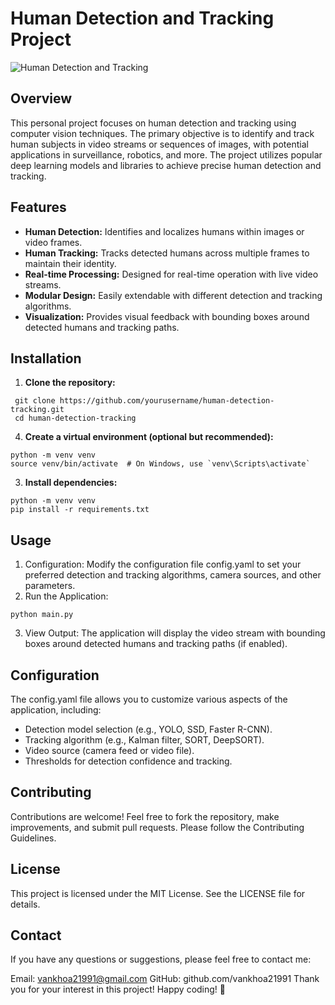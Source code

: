 # Human Detection and Tracking Project

![Human Detection and Tracking](project_image.png)

## Overview

This personal project focuses on human detection and tracking using computer vision techniques. The primary objective is to identify and track human subjects in video streams or sequences of images, with potential applications in surveillance, robotics, and more. The project utilizes popular deep learning models and libraries to achieve precise human detection and tracking.

## Features

- **Human Detection:** Identifies and localizes humans within images or video frames.
- **Human Tracking:** Tracks detected humans across multiple frames to maintain their identity.
- **Real-time Processing:** Designed for real-time operation with live video streams.
- **Modular Design:** Easily extendable with different detection and tracking algorithms.
- **Visualization:** Provides visual feedback with bounding boxes around detected humans and tracking paths.

## Installation

1. **Clone the repository:**

  ```shell
   git clone https://github.com/yourusername/human-detection-tracking.git
   cd human-detection-tracking
   ```

4. **Create a virtual environment (optional but recommended):**

  ```shell
  python -m venv venv
  source venv/bin/activate  # On Windows, use `venv\Scripts\activate`
  ```

3. **Install dependencies:**

  ```shell
  python -m venv venv
  pip install -r requirements.txt
  ```

## Usage
1. Configuration: Modify the configuration file config.yaml to set your preferred detection and tracking algorithms, camera sources, and other parameters.
2. Run the Application:
   
  ```shell
  python main.py
  ```

3. View Output: The application will display the video stream with bounding boxes around detected humans and tracking paths (if enabled).
   
## Configuration
The config.yaml file allows you to customize various aspects of the application, including:

- Detection model selection (e.g., YOLO, SSD, Faster R-CNN).
- Tracking algorithm (e.g., Kalman filter, SORT, DeepSORT).
- Video source (camera feed or video file).
- Thresholds for detection confidence and tracking.

## Contributing
Contributions are welcome! Feel free to fork the repository, make improvements, and submit pull requests. Please follow the Contributing Guidelines.

## License
This project is licensed under the MIT License. See the LICENSE file for details.

## Contact
If you have any questions or suggestions, please feel free to contact me:

Email: vankhoa21991@gmail.com
GitHub: github.com/vankhoa21991
Thank you for your interest in this project! Happy coding! 🚀
  
